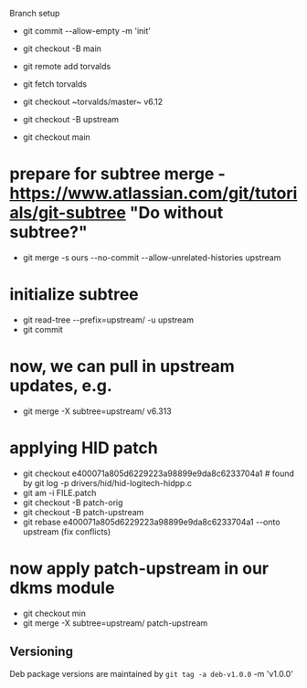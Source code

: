 Branch setup
 - git commit --allow-empty -m 'init'
 - git checkout -B main

 - git remote add torvalds
 - git fetch torvalds
 - git checkout ~torvalds/master~ v6.12
 - git checkout -B upstream

 - git checkout main
 # prepare for subtree merge - https://www.atlassian.com/git/tutorials/git-subtree "Do without subtree?"
 - git merge -s ours --no-commit --allow-unrelated-histories upstream
 # initialize subtree
 - git read-tree --prefix=upstream/ -u upstream
 - git commit

 # now, we can pull in upstream updates, e.g.
 - git merge -X subtree=upstream/ v6.313

 # applying HID patch
 - git checkout e400071a805d6229223a98899e9da8c6233704a1 # found by git log -p drivers/hid/hid-logitech-hidpp.c
 - git am -i FILE.patch
 - git checkout -B patch-orig
 - git checkout -B patch-upstream
 - git rebase e400071a805d6229223a98899e9da8c6233704a1 --onto upstream
   (fix conflicts)

 # now apply patch-upstream in our dkms module
 - git checkout min
 - git merge -X subtree=upstream/ patch-upstream


## Versioning

Deb package versions are maintained by `git tag -a deb-v1.0.0` -m 'v1.0.0'
